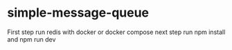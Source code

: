 # simple-message-queue

First step run redis with docker or docker compose
next step run npm install and npm run dev 
